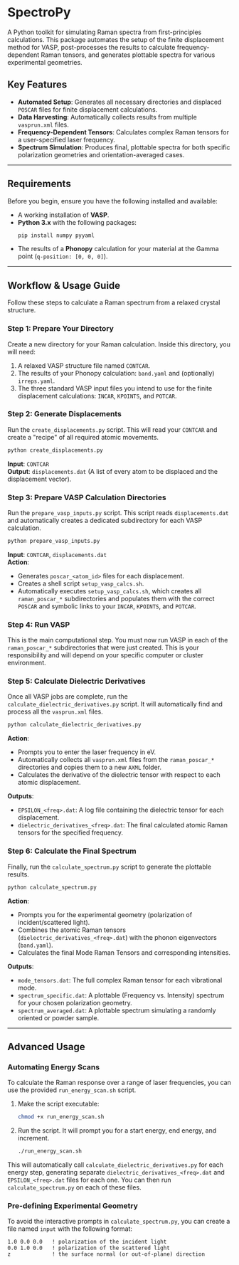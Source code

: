 # SpectroPy

A Python toolkit for simulating Raman spectra from first-principles calculations. This package automates the setup of the finite displacement method for VASP, post-processes the results to calculate frequency-dependent Raman tensors, and generates plottable spectra for various experimental geometries.

## Key Features

- **Automated Setup**: Generates all necessary directories and displaced `POSCAR` files for finite displacement calculations.
- **Data Harvesting**: Automatically collects results from multiple `vasprun.xml` files.
- **Frequency-Dependent Tensors**: Calculates complex Raman tensors for a user-specified laser frequency.
- **Spectrum Simulation**: Produces final, plottable spectra for both specific polarization geometries and orientation-averaged cases.

---

## Requirements

Before you begin, ensure you have the following installed and available:

- A working installation of **VASP**.
- **Python 3.x** with the following packages:
    ```bash
    pip install numpy pyyaml
    ```
- The results of a **Phonopy** calculation for your material at the Gamma point (`q-position: [0, 0, 0]`).

---

## Workflow & Usage Guide

Follow these steps to calculate a Raman spectrum from a relaxed crystal structure.

### Step 1: Prepare Your Directory

Create a new directory for your Raman calculation. Inside this directory, you will need:

1. A relaxed VASP structure file named `CONTCAR`.
2. The results of your Phonopy calculation: `band.yaml` and (optionally) `irreps.yaml`.
3. The three standard VASP input files you intend to use for the finite displacement calculations: `INCAR`, `KPOINTS`, and `POTCAR`.

### Step 2: Generate Displacements

Run the `create_displacements.py` script. This will read your `CONTCAR` and create a "recipe" of all required atomic movements.

```bash
python create_displacements.py
```

**Input**: `CONTCAR`  
**Output**: `displacements.dat` (A list of every atom to be displaced and the displacement vector).

### Step 3: Prepare VASP Calculation Directories

Run the `prepare_vasp_inputs.py` script. This script reads `displacements.dat` and automatically creates a dedicated subdirectory for each VASP calculation.

```bash
python prepare_vasp_inputs.py
```

**Input**: `CONTCAR`, `displacements.dat`  
**Action**:  
- Generates `poscar_<atom_id>` files for each displacement.  
- Creates a shell script `setup_vasp_calcs.sh`.  
- Automatically executes `setup_vasp_calcs.sh`, which creates all `raman_poscar_*` subdirectories and populates them with the correct `POSCAR` and symbolic links to your `INCAR`, `KPOINTS`, and `POTCAR`.

### Step 4: Run VASP

This is the main computational step. You must now run VASP in each of the `raman_poscar_*` subdirectories that were just created. This is your responsibility and will depend on your specific computer or cluster environment.

### Step 5: Calculate Dielectric Derivatives

Once all VASP jobs are complete, run the `calculate_dielectric_derivatives.py` script. It will automatically find and process all the `vasprun.xml` files.

```bash
python calculate_dielectric_derivatives.py
```

**Action**:  
- Prompts you to enter the laser frequency in eV.  
- Automatically collects all `vasprun.xml` files from the `raman_poscar_*` directories and copies them to a new `AXML` folder.  
- Calculates the derivative of the dielectric tensor with respect to each atomic displacement.  

**Outputs**:  
- `EPSILON_<freq>.dat`: A log file containing the dielectric tensor for each displacement.  
- `dielectric_derivatives_<freq>.dat`: The final calculated atomic Raman tensors for the specified frequency.

### Step 6: Calculate the Final Spectrum

Finally, run the `calculate_spectrum.py` script to generate the plottable results.

```bash
python calculate_spectrum.py
```

**Action**:  
- Prompts you for the experimental geometry (polarization of incident/scattered light).  
- Combines the atomic Raman tensors (`dielectric_derivatives_<freq>.dat`) with the phonon eigenvectors (`band.yaml`).  
- Calculates the final Mode Raman Tensors and corresponding intensities.  

**Outputs**:  
- `mode_tensors.dat`: The full complex Raman tensor for each vibrational mode.  
- `spectrum_specific.dat`: A plottable (Frequency vs. Intensity) spectrum for your chosen polarization geometry.  
- `spectrum_averaged.dat`: A plottable spectrum simulating a randomly oriented or powder sample.

---

## Advanced Usage

### Automating Energy Scans

To calculate the Raman response over a range of laser frequencies, you can use the provided `run_energy_scan.sh` script.

1. Make the script executable:
     ```bash
     chmod +x run_energy_scan.sh
     ```
2. Run the script. It will prompt you for a start energy, end energy, and increment.
     ```bash
     ./run_energy_scan.sh
     ```

This will automatically call `calculate_dielectric_derivatives.py` for each energy step, generating separate `dielectric_derivatives_<freq>.dat` and `EPSILON_<freq>.dat` files for each one. You can then run `calculate_spectrum.py` on each of these files.

### Pre-defining Experimental Geometry

To avoid the interactive prompts in `calculate_spectrum.py`, you can create a file named `input` with the following format:

```
1.0 0.0 0.0   ! polarization of the incident light
0.0 1.0 0.0   ! polarization of the scattered light
z             ! the surface normal (or out-of-plane) direction
```


